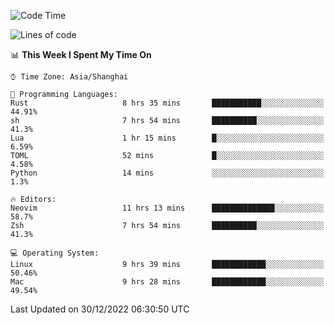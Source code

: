 <!--START_SECTION:waka-->
![Code Time](http://img.shields.io/badge/Code%20Time-1%2C095%20hrs%2042%20mins-blue)

![Lines of code](https://img.shields.io/badge/From%20Hello%20World%20I%27ve%20Written-24%20Thousand%20lines%20of%20code-blue)

📊 **This Week I Spent My Time On** 

```text
⌚︎ Time Zone: Asia/Shanghai

💬 Programming Languages: 
Rust                     8 hrs 35 mins       ███████████░░░░░░░░░░░░░░   44.91% 
sh                       7 hrs 54 mins       ██████████░░░░░░░░░░░░░░░   41.3% 
Lua                      1 hr 15 mins        █░░░░░░░░░░░░░░░░░░░░░░░░   6.59% 
TOML                     52 mins             █░░░░░░░░░░░░░░░░░░░░░░░░   4.58% 
Python                   14 mins             ░░░░░░░░░░░░░░░░░░░░░░░░░   1.3%

🔥 Editors: 
Neovim                   11 hrs 13 mins      ██████████████░░░░░░░░░░░   58.7% 
Zsh                      7 hrs 54 mins       ██████████░░░░░░░░░░░░░░░   41.3%

💻 Operating System: 
Linux                    9 hrs 39 mins       ████████████░░░░░░░░░░░░░   50.46% 
Mac                      9 hrs 28 mins       ████████████░░░░░░░░░░░░░   49.54%

```


 Last Updated on 30/12/2022 06:30:50 UTC
<!--END_SECTION:waka-->
